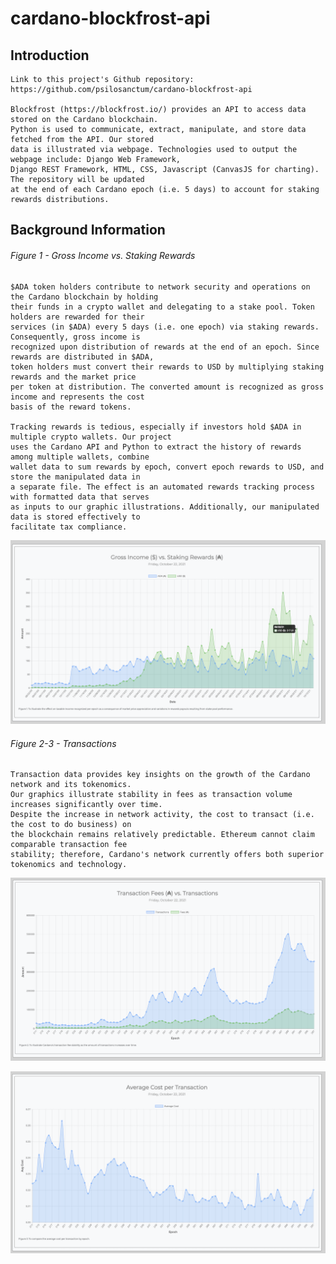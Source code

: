 # cardano-blockfrost-api

## Introduction

    Link to this project's Github repository: https://github.com/psilosanctum/cardano-blockfrost-api

    Blockfrost (https://blockfrost.io/) provides an API to access data stored on the Cardano blockchain. 
    Python is used to communicate, extract, manipulate, and store data fetched from the API. Our stored 
    data is illustrated via webpage. Technologies used to output the webpage include: Django Web Framework, 
    Django REST Framework, HTML, CSS, Javascript (CanvasJS for charting). The repository will be updated 
    at the end of each Cardano epoch (i.e. 5 days) to account for staking rewards distributions.

## Background Information

###### Figure 1 - Gross Income vs. Staking Rewards
    
    $ADA token holders contribute to network security and operations on the Cardano blockchain by holding 
    their funds in a crypto wallet and delegating to a stake pool. Token holders are rewarded for their 
    services (in $ADA) every 5 days (i.e. one epoch) via staking rewards. Consequently, gross income is 
    recognized upon distribution of rewards at the end of an epoch. Since rewards are distributed in $ADA, 
    token holders must convert their rewards to USD by multiplying staking rewards and the market price 
    per token at distribution. The converted amount is recognized as gross income and represents the cost 
    basis of the reward tokens.

    Tracking rewards is tedious, especially if investors hold $ADA in multiple crypto wallets. Our project 
    uses the Cardano API and Python to extract the history of rewards among multiple wallets, combine 
    wallet data to sum rewards by epoch, convert epoch rewards to USD, and store the manipulated data in 
    a separate file. The effect is an automated rewards tracking process with formatted data that serves 
    as inputs to our graphic illustrations. Additionally, our manipulated data is stored effectively to 
    facilitate tax compliance.
    
![Gross Income](https://github.com/psilosanctum/cardano-blockfrost-api/blob/main/graph_screenshots/gross_income_vs_staking.png)

###### Figure 2-3 - Transactions

    Transaction data provides key insights on the growth of the Cardano network and its tokenomics.
    Our graphics illustrate stability in fees as transaction volume increases significantly over time.
    Despite the increase in network activity, the cost to transact (i.e. the cost to do business) on 
    the blockchain remains relatively predictable. Ethereum cannot claim comparable transaction fee 
    stability; therefore, Cardano's network currently offers both superior tokenomics and technology.

![Fees vs. Transactions](https://github.com/psilosanctum/cardano-blockfrost-api/blob/main/graph_screenshots/fees_vs_transactions.png)

![Average Cost](https://github.com/psilosanctum/cardano-blockfrost-api/blob/main/graph_screenshots/avg_cost.png)
